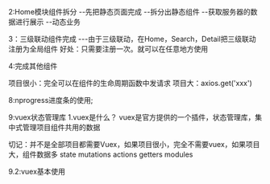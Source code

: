 2:Home模块组件拆分
--先把静态页面完成
--拆分出静态组件
--获取服务器的数据进行展示
--动态业务

3：三级联动组件完成
---由于三级联动，在Home，Search，Detail把三级联动注册为全局组件
好处：只需要注册一次。就可以在任意地方使用

4:完成其他组件

项目很小：完全可以在组件的生命周期函数中发请求
项目大：axios.get('xxx')

8:nprogress进度条的使用;


9:vuex状态管理库
1.vuex是什么？
vuex是官方提供的一个插件，状态管理库，集中式管理项目组件共用的数据

切记：并不是全部项目都需要Vuex，如果项目很小，完全不需要vuex，如果项目大，组件数据多
state
mutations
actions
getters
modules


9.2:vuex基本使用